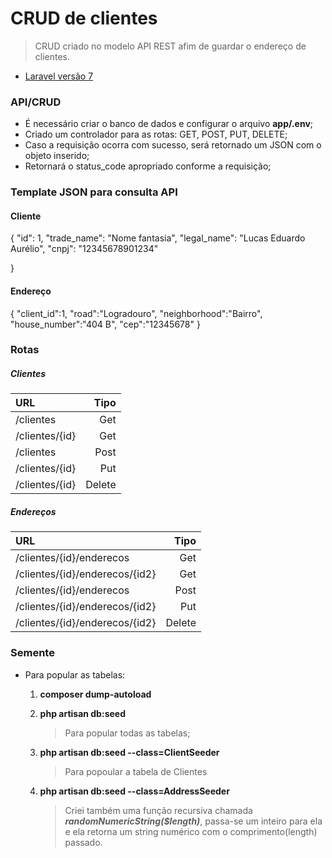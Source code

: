 # CRUD de clientes

> CRUD criado no modelo API REST afim de guardar o endereço de clientes.

- <a href="https://laravel.com/docs/7.x/" target="_blank">Laravel versão 7</a>


### API/CRUD


- É necessário criar o banco de dados e configurar o arquivo **app/.env**;
- Criado um controlador para as rotas: GET, POST, PUT, DELETE;
- Caso a requisição ocorra com sucesso, será retornado um JSON com o objeto inserido;
- Retornará o status_code apropriado conforme a requisição;

### Template JSON para consulta API

#### Cliente


{
  "id": 1,
  "trade_name": "Nome fantasia",
  "legal_name": "Lucas Eduardo Aurélio",
  "cnpj": "12345678901234"

}

#### Endereço


{
	"client_id":1,
	"road":"Logradouro",
	"neighborhood":"Bairro",
	"house_number":"404 B",
	"cep":"12345678"
}

### Rotas

##### Clientes

URL   |  Tipo
:--------- | ------:
/clientes | Get
/clientes/{id} | Get
/clientes | Post
/clientes/{id} | Put
/clientes/{id} | Delete

##### Endereços

URL   |  Tipo
:--------- | ------:
/clientes/{id}/enderecos | Get
/clientes/{id}/enderecos/{id2} | Get
/clientes/{id}/enderecos | Post
/clientes/{id}/enderecos/{id2} | Put
/clientes/{id}/enderecos/{id2} | Delete

### Semente

- Para popular as tabelas:

    1. **composer dump-autoload**
    1. **php artisan db:seed** 

        > Para popular todas as tabelas;

    1. **php artisan db:seed --class=ClientSeeder**

        > Para popoular a tabela de Clientes

    1. **php artisan db:seed --class=AddressSeeder**


        > Criei também uma função recursiva chamada ***randomNumericString($length)***, passa-se um inteiro para ela e ela retorna um string numérico com o comprimento(length) passado.        









